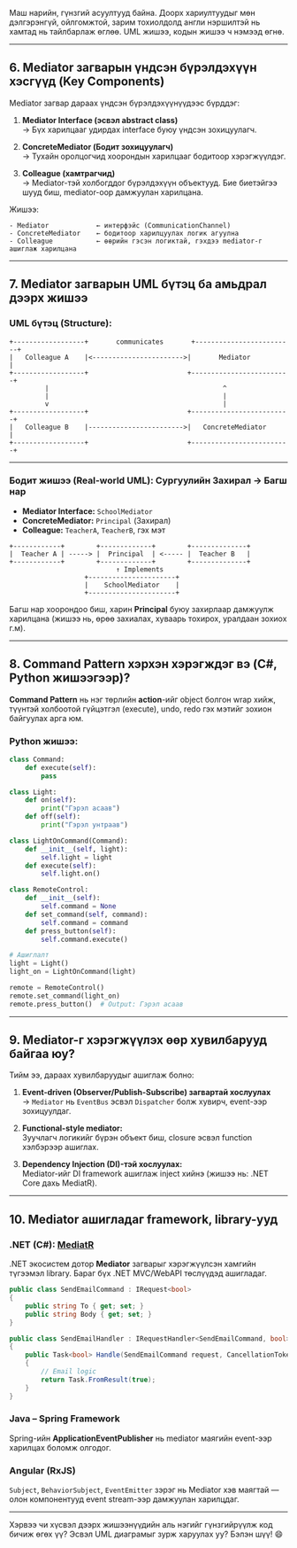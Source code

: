 Маш нарийн, гүнзгий асуултууд байна. Доорх хариултуудыг мөн дэлгэрэнгүй, ойлгомжтой, зарим тохиолдолд англи нэршилтэй нь хамтад нь тайлбарлаж өглөө. UML жишээ, кодын жишээ ч нэмээд өгнө.

---

## **6. Mediator загварын үндсэн бүрэлдэхүүн хэсгүүд (Key Components)**

Mediator загвар дараах үндсэн бүрэлдэхүүнүүдээс бүрддэг:

1. **Mediator Interface (эсвэл abstract class)**  
   → Бүх харилцааг удирдах interface буюу үндсэн зохицуулагч.

2. **ConcreteMediator (Бодит зохицуулагч)**  
   → Тухайн оролцогчид хоорондын харилцааг бодитоор хэрэгжүүлдэг.

3. **Colleague (хамтрагчид)**  
   → Mediator-тэй холбогддог бүрэлдэхүүн объектууд. Бие биетэйгээ шууд биш, mediator-оор дамжуулан харилцана.

Жишээ:

```plaintext
- Mediator            ← интерфэйс (CommunicationChannel)
- ConcreteMediator    ← бодитоор харилцуулах логик агуулна
- Colleague           ← өөрийн гэсэн логиктай, гэхдээ mediator-г ашиглаж харилцана
```

---

## **7. Mediator загварын UML бүтэц ба амьдрал дээрх жишээ**

### **UML бүтэц (Structure):**

```
+------------------+       communicates       +-------------------------+
|   Colleague A    |<----------------------->|       Mediator          |
+------------------+                         +-------------------------+
         |                                            ^
         |                                            |
         v                                            |
+------------------+                         +-------------------------+
|   Colleague B    |------------------------>|   ConcreteMediator      |
+------------------+                         +-------------------------+
```

---

### **Бодит жишээ (Real-world UML): Сургуулийн Захирал → Багш нар**

- **Mediator Interface:** `SchoolMediator`  
- **ConcreteMediator:** `Principal` (Захирал)  
- **Colleague:** `TeacherA`, `TeacherB`, гэх мэт

```plaintext
+------------+        +-------------+        +--------------+
|  Teacher A | -----> |  Principal  | <----- |  Teacher B   |
+------------+        +-------------+        +--------------+
                           ↑ Implements
                   +----------------------+
                   |    SchoolMediator    |
                   +----------------------+
```

Багш нар хоорондоо биш, харин **Principal** буюу захирлаар дамжуулж харилцана (жишээ нь, өрөө захиалах, хуваарь тохирох, уралдаан зохиох г.м).

---

## **8. Command Pattern хэрхэн хэрэгждэг вэ (C#, Python жишээгээр)?**

**Command Pattern** нь нэг төрлийн **action**-ийг object болгон wrap хийж, түүнтэй холбоотой гүйцэтгэл (execute), undo, redo гэх мэтийг зохион байгуулах арга юм.

### **Python жишээ:**

```python
class Command:
    def execute(self):
        pass

class Light:
    def on(self):
        print("Гэрэл асаав")
    def off(self):
        print("Гэрэл унтраав")

class LightOnCommand(Command):
    def __init__(self, light):
        self.light = light
    def execute(self):
        self.light.on()

class RemoteControl:
    def __init__(self):
        self.command = None
    def set_command(self, command):
        self.command = command
    def press_button(self):
        self.command.execute()

# Ашиглалт
light = Light()
light_on = LightOnCommand(light)

remote = RemoteControl()
remote.set_command(light_on)
remote.press_button()  # Output: Гэрэл асаав
```

---

## **9. Mediator-г хэрэгжүүлэх өөр хувилбарууд байгаа юу?**

Тийм ээ, дараах хувилбаруудыг ашиглаж болно:

1. **Event-driven (Observer/Publish-Subscribe) загвартай хослуулах**  
   → `Mediator` нь `EventBus` эсвэл `Dispatcher` болж хувирч, event-ээр зохицуулдаг.

2. **Functional-style mediator:**  
   Зуучлагч логикийг бүрэн объект биш, closure эсвэл function хэлбэрээр ашиглах.

3. **Dependency Injection (DI)-тэй хослуулах:**  
   Mediator-ийг DI framework ашиглаж inject хийнэ (жишээ нь: .NET Core дахь MediatR).

---

## **10. Mediator ашигладаг framework, library-ууд**

### **.NET (C#): [MediatR](https://github.com/jbogard/MediatR)**  
.NET экосистем дотор **Mediator** загварыг хэрэгжүүлсэн хамгийн түгээмэл library. Бараг бүх .NET MVC/WebAPI төслүүдэд ашигладаг.

```csharp
public class SendEmailCommand : IRequest<bool>
{
    public string To { get; set; }
    public string Body { get; set; }
}

public class SendEmailHandler : IRequestHandler<SendEmailCommand, bool>
{
    public Task<bool> Handle(SendEmailCommand request, CancellationToken cancellationToken)
    {
        // Email logic
        return Task.FromResult(true);
    }
}
```

### **Java – Spring Framework**  
Spring-ийн **ApplicationEventPublisher** нь mediator маягийн event-ээр харилцах боломж олгодог.

### **Angular (RxJS)**  
`Subject`, `BehaviorSubject`, `EventEmitter` зэрэг нь Mediator хэв маягтай — олон компонентууд event stream-ээр дамжуулан харилцдаг.

---

Хэрвээ чи хүсвэл дээрх жишээнүүдийн аль нэгийг гүнзгийрүүлж код бичиж өгөх үү? Эсвэл UML диаграмыг зурж харуулах уу? Бэлэн шүү! 😄